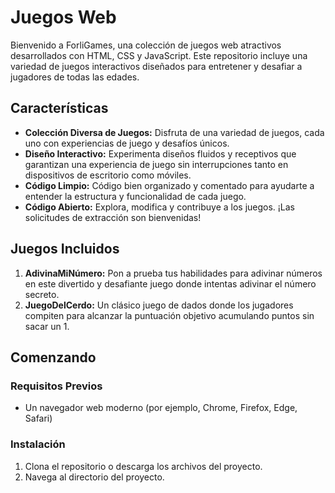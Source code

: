 # Juegos Web

Bienvenido a ForliGames, una colección de juegos web atractivos desarrollados con HTML, CSS y JavaScript. Este repositorio incluye una variedad de juegos interactivos diseñados para entretener y desafiar a jugadores de todas las edades.

## Características

- **Colección Diversa de Juegos:** Disfruta de una variedad de juegos, cada uno con experiencias de juego y desafíos únicos.
- **Diseño Interactivo:** Experimenta diseños fluidos y receptivos que garantizan una experiencia de juego sin interrupciones tanto en dispositivos de escritorio como móviles.
- **Código Limpio:** Código bien organizado y comentado para ayudarte a entender la estructura y funcionalidad de cada juego.
- **Código Abierto:** Explora, modifica y contribuye a los juegos. ¡Las solicitudes de extracción son bienvenidas!

## Juegos Incluidos

1. **AdivinaMiNúmero:** Pon a prueba tus habilidades para adivinar números en este divertido y desafiante juego donde intentas adivinar el número secreto.
2. **JuegoDelCerdo:** Un clásico juego de dados donde los jugadores compiten para alcanzar la puntuación objetivo acumulando puntos sin sacar un 1.

## Comenzando

### Requisitos Previos
- Un navegador web moderno (por ejemplo, Chrome, Firefox, Edge, Safari)

### Instalación
1. Clona el repositorio o descarga los archivos del proyecto.
2. Navega al directorio del proyecto.
